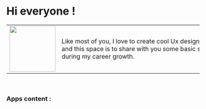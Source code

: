 # Hi everyone !

<table>

  <tr>
  <td>
    <img
      src="https://avatars.githubusercontent.com/u/65184918?v=4" width="120px"
    />
  </td>
  <td>
    Like most of you, I love to create cool Ux designs applied to Apps
    and this space is to share with you some basic stuff, during my career growth.
  </td>
  </tr>
</table>
<br>  

### <b>Apps content :</b>